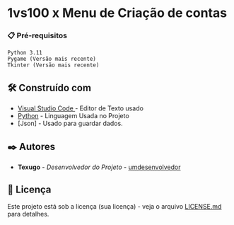 # 1vs100 x Menu de Criação de contas

### 📋 Pré-requisitos

```
Python 3.11
Pygame (Versão mais recente)
Tkinter (Versão mais recente)
```

## 🛠️ Construído com

* [Visual Studio Code ](http://www.vscode.com) - Editor de Texto usado
* [Python](https://python.org/) - Linguagem Usada no Projeto
* [Json] - Usado para guardar dados.

## ✒️ Autores

* **Texugo** - *Desenvolvedor do Projeto* - [umdesenvolvedor](https://github.com/Texugooo)

## 📄 Licença

Este projeto está sob a licença (sua licença) - veja o arquivo [LICENSE.md](https://github.com/usuario/projeto/licenca) para detalhes.
